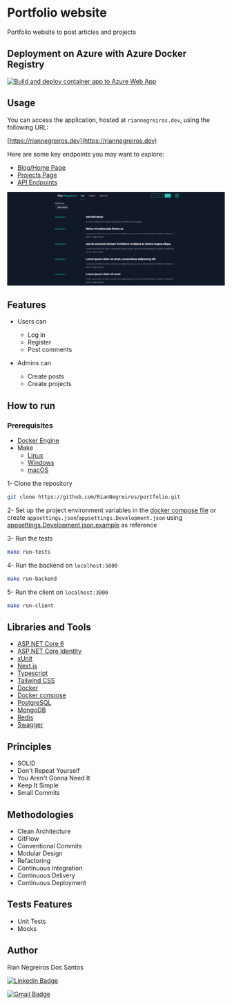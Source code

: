 # Portfolio website

Portfolio website to post articles and projects

## Deployment on Azure with Azure Docker Registry

[![Build and deploy container app to Azure Web App](https://github.com/RianNegreiros/portfolio/actions/workflows/main_personalwebsitebackend.yml/badge.svg)](https://github.com/RianNegreiros/portfolio/actions/workflows/main_personalwebsitebackend.yml)

## Usage

You can access the application, hosted at `riannegreiros.dev`, using the following URL:

[https://riannegreiros.dev](https://riannegreiros.dev)

Here are some key endpoints you may want to explore:

- [Blog/Home Page](https://riannegreiros.dev/)
- [Projects Page](https://riannegreiros.dev/projects)
- [API Endpoints](https://personalwebsitebackend.azurewebsites.net/swagger/index.html)

![Homepage screenshot](./_docs/images/homepage.png)

## Features

- Users can
  - Log in
  - Register
  - Post comments

- Admins can
  - Create posts
  - Create projects

## How to run

### Prerequisites

- [Docker Engine](https://docs.docker.com/engine/install)
- Make
  - [Linux](https://www.gnu.org/software/make/)
  - [Windows](https://gnuwin32.sourceforge.net/packages/make.htm)
  - [macOS](https://formulae.brew.sh/formula/make)

1- Clone the repository

```bash
git clone https://github.com/RianNegreiros/portfolio.git
```

2- Set up the project environment variables in the [docker compose file](https://github.com/RianNegreiros/portfolio/blob/main/backend/docker-compose.yml) or create `appsettings.json`/`appsettings.Development.json` using [appsettings.Development.json.example](https://github.com/RianNegreiros/portfolio/blob/main/backend/Backend.API/appsettings.Development.json.example) as reference

3- Run the tests

```bash
make run-tests
```

4- Run the backend on `localhost:5000`

```bash
make run-backend
```

5- Run the client on `localhost:3000`

```bash
make run-client
```

## Libraries and Tools

- [ASP.NET Core 6](https://dotnet.microsoft.com/en-us/download/dotnet/6.0)
- [ASP.NET Core Identity](https://learn.microsoft.com/en-us/aspnet/core/security/authentication/identity?view=aspnetcore-7.0&tabs=visual-studio)
- [xUnit](https://xunit.net/#documentation)
- [Next.js](https://nextjs.org/docs)
- [Typescript](https://www.typescriptlang.org/docs)
- [Tailwind CSS](https://tailwindcss.com/docs/installation)
- [Docker](https://docs.docker.com)
- [Docker compose](https://docs.docker.com/compose/gettingstarted)
- [PostgreSQL](https://www.postgresql.org/about)
- [MongoDB](https://www.mongodb.com/atlas/database)
- [Redis](https://redis.io/docs/getting-started)
- [Swagger](https://learn.microsoft.com/pt-br/aspnet/core/tutorials/web-api-help-pages-using-swagger?view=aspnetcore-6.0)

## Principles

- SOLID
- Don't Repeat Yourself
- You Aren't Gonna Need It
- Keep It Simple
- Small Commits

## Methodologies

- Clean Architecture
- GitFlow
- Conventional Commits
- Modular Design
- Refactoring
- Continuous Integration
- Continuous Delivery
- Continuous Deployment

## Tests Features

- Unit Tests
- Mocks

## Author

Rian Negreiros Dos Santos

[![Linkedin Badge](https://img.shields.io/badge/-RianNegreiros-blue?style=flat-square&logo=Linkedin&logoColor=white&link=https://www.linkedin.com/in/tgmarinho/)](https://www.linkedin.com/in/riannegreiros/)

[![Gmail Badge](https://img.shields.io/badge/-riannegreiros@gmail.com-c14438?style=flat-square&logo=Gmail&logoColor=white&link=mailto:tgmarinho@gmail.com)](mailto:riannegreiros@gmail.com)
